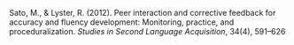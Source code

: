 Sato, M., & Lyster, R. (2012). Peer interaction and corrective feedback for accuracy and fluency development: Monitoring, practice, and proceduralization. _Studies in Second Language Acquisition_, 34(4), 591–626

